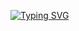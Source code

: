 
[![Typing SVG](https://readme-typing-svg.demolab.com?font=Fira+Code&size=32&duration=3000&pause=700&color=808080&center=true&vCenter=true&width=1000&height=80&lines=🤖+SMASH-V1+BOT;⚡+POWERFUL+BOT+SYSTEM;🔥+POWERED+BY+SIR+LOFT;💥+NEXT+GEN+WHATSAPP+BOT)](https://git.io/typing-svg)
